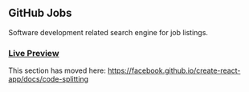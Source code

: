 ## GitHub Jobs
Software development related search engine for job listings.

### [Live Preview](https://petvi-github-jobs.netlify.app/)

This section has moved here: https://facebook.github.io/create-react-app/docs/code-splitting
